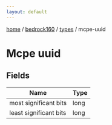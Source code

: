 ```yaml
---
layout: default
---
```


[home](/)  /  [bedrock160](/protocol/bedrock160)  /  [types](/protocol/bedrock160/types)  /  mcpe-uuid

# Mcpe uuid

## Fields

Name | Type
---|---
most significant bits | long
least significant bits | long

